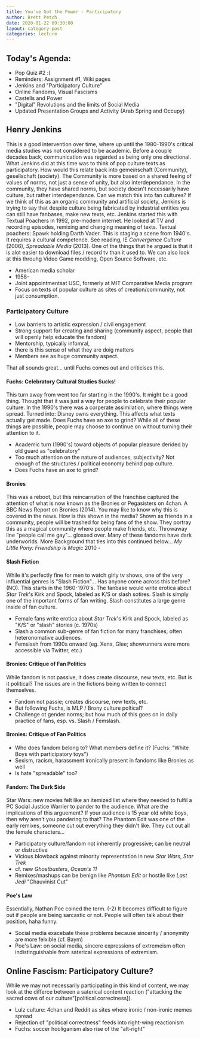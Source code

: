 ```yaml
---
title: You've Got the Power - Participatory 
author: Brett Petch
date: 2020-01-22 09:30:00
layout: category-post
categories: lecture
---
```


## Today's Agenda:
- Pop Quiz #2 :(
- Reminders: Assignment #1, Wiki pages
- Jenkins and "Participatory Culture"
- Online Fandoms, Visual Fascisms
- Castells and Power
- "Digital" Revolutions and the limits of Social Media
- Updated Presentation Groups and Activity (Arab Spring and Occupy)

## Henry Jenkins
This is a good intervention over time, where up until the 1980-1990's critical media studies was not considered to be academic. Before a couple decades back, communication was regarded as being only one directional. What Jenkins did at this time was to think of pop culture texts as participatory. How would this relate back into gemeinschaft  (Community), gesellschaft (society). The Community is more based on a shared feelng of values of norms, not just a sense of unity, but also interdependance. In the community, they have shared norms, but society doesn't necessarily have culture, but rather interdependance. Can we match this into fan cultures? If we think of this as an organic community and artificial society, Jenkins is trying to say that despite culture being fabricated by industrial entities you can still have fanbases, make new texts, etc. Jenkins started this with Textual Poachers in 1992, pre-modern internet. He looked at TV and recording episodes, remixing and changing meaning of texts. Textual poachers: Spawk holding Darth Vader. This is staging a scene from 1940's. It requires a cultural competence. See reading, IE *Convergence Culture* (2006), *Spreadable Media* (2013). One of the things that he argued is that it is alot easier to download files / record tv than it used to. We can also look at this throuhg Video Game modding, Open Source Software, etc. 
- American media scholar
- 1958-
- Joint appointmentsat USC, formerly at MIT Comparative Media program
- Focus on texts of popular culture as sites of creation/community, not just consumption.
### Participatory Culture
- Low barriers to artistic expression / civil engagement
- Strong support for creating and sharing (community aspect, people that will openly help educate the fandom)
- Mentorship, typically infomral, 
- there is this sense of what they are doig matters
- Members see as huge community aspect.

That all sounds great... until Fuchs comes out and criticises this.
#### Fuchs: Celebratory Cultural Studies Sucks!
This turn away from went too far starting in the 1990's. It might be a good thing. Thought that it was just a way for people to celebrate their popular culture. In the 1990's there was a corperate assimilation, where things were spread. Turned into: Disney owns everything. This affects what texts actually get made. Does Fuchs have an axe to grind? While all of these things are possible, people may choose to continue on without turning their attention to it.
- Academic turn (1990's) toward objects of popular pleasure derided by old guard as "celebratory"
- Too much attention on the nature of audiences, subjectivity? Not enough of the structures / political economy behind pop culture.
- Does Fuchs have an axe to grind?

#### Bronies
This was a reboot, but this reincarnation of the franchise captured the attention of what is now known as the Bronies or Pegasisters on 4chan. A BBC News Report on Bronies (2014). You may like to know why this is covered in the news. How is this shown in the media? Shown as friends in a community, people will be trashed for being fans of the show. They portray this as a magical community where people make friends, etc. Throwaway line "people call me gay"... glossed over. Many of these fandoms have dark underworlds. More Background that ties into this continued below...
*My Little Pony: Friendship is Magic* 2010 - 

#### Slash Fiction
While it's perfectly fine for men to watch girly tv shows, one of the very influential genres is "Slash Fiction"... Has anyone come across this before? (NO). This starts in the 1960-1970's. The fanbase would write erotica about *Star Trek*'s Kirk and Spock, labeled as K/S or slash sotires. Slash is simply one of the important forms of fan writing. Slash constitutes a large genre inside of fan culture. 
- Female fans write erotica about *Star Trek*'s Kirk and Spock, labeled as "K/S" or "slash" stories (c. 1970s)
- Slash a common sub-genre of fan fiction for many franchises; often heteronomative audiences.
- Femslash from 1990s onward (eg. Xena, Glee; showrunners were more accessible via Twitter, etc.)

#### Bronies: Critique of Fan Politics
While fandom is not passive, it does create discourse, new texts, etc. But is it political? The issues are in the fictions being written to connect themselves.
- Fandom not passie; creates discourse, new texts, etc.
- But following Fuchs, is MLP / Brony culture poltical?
- Challenge ot gender norms; but how much of this goes on in daily practice of fans, esp. vs. Slash / Femslash.

#### Bronies: Critique of Fan Politics
- Who does fandom belong to? What members define it? (Fuchs: "White Boys with participatory toys")
- Sexism, racism, harassment ironically present in fandoms like Bronies as well
- Is hate "spreadable" too?

#### Fandom: The Dark Side
Star Wars: new movies felt like an itemized list where they needed to fulfil a PC Social Justice Warrier to pander to the audience. What are the implications of this arguement? If your audience is 15 year old white boys, then why aren't you pandering to that? The Phantom Edit was one of the early remixes, someone cut out everything they didn't like. They cut out all the female characters... 
- Participatory culture/fandom not inherently progressive; can be neutral or distructive
- Vicious blowback against minority representation in new *Star Wars*, *Star Trek*
- cf. new *Ghostbusters*, *Ocean's 11*
- Remixes/mashups can be benign like *Phantom Edit* or hostile like *Last Jedi* "Chauvinist Cut"

#### Poe's Law
Essentially, Nathan Poe coined the term. (-2) It becomes difficult to figure out if people are being sarcastic or not. People will often talk about their position, haha funny. 
- Social media exacebate these problems because sincerity / anonymity are more felxible (cf. Baym)
- Poe's Law: on social media, sincere expressions of extremeism often indistinguishable from saterical expressions of extremism.

## Online Fascism: Participatory Culture?
While we may not necessarily participating in this kind of content, we may look at the differce between a saterical content reaction ("attacking the sacred cows of our culture"[political correctness]). 
- Lulz culture: 4chan and Reddit as sites where ironic / non-ironic memes spread
- Rejection of "political correctness" feeds into right-wing reactionism
- Fuchs: soccer hooliganism also rise of the "alt-right"

